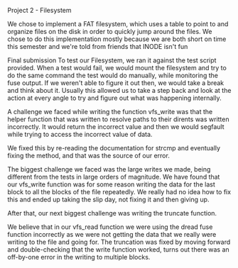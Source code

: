 Project 2 - Filesystem

We chose to implement a FAT filesystem, which uses a table to point to and organize files on the disk in order to quickly jump around the files.
We chose to do this implementation mostly because we are both short on time this semester and we're told from friends that INODE isn't fun

Final submission
To test our Filesystem, we ran it against the test script provided. When a test would fail, we would mount the filesystem and try to do the same command the test would do manually, while monitoring the fuse output. If we weren't able to figure it out then, we would take a break and think about it. Usually this allowed us to take a step back and look at the action at every angle to try and figure out what was happening internally.

A challenge we faced while writing the function vfs_write was that the helper function that was written to resolve paths to their dirents was written incorrectly. It would return the incorrect value and then we would segfault while trying to access the incorrect value of data.

We fixed this by re-reading the documentation for strcmp and eventually fixing the method, and that was the source of our error.

The biggest challenge we faced was the large writes we made, being different from the tests in large orders of magnitude.
We have found that our vfs_write function was for some reason writing the data for the last block to all the blocks of the file repeatedly. We really had no idea how to fix this and ended up taking the slip day, not fixing it and then giving up.

After that, our next biggest challenge was writing the truncate function.

We believe that in our vfs_read function we were using the dread fuse function incorrectly as we were not getting the data that we really were writing to the file and going for. The truncation was fixed by moving forward and double-checking that the write function worked, turns out there was an off-by-one error in the writing to multiple blocks.